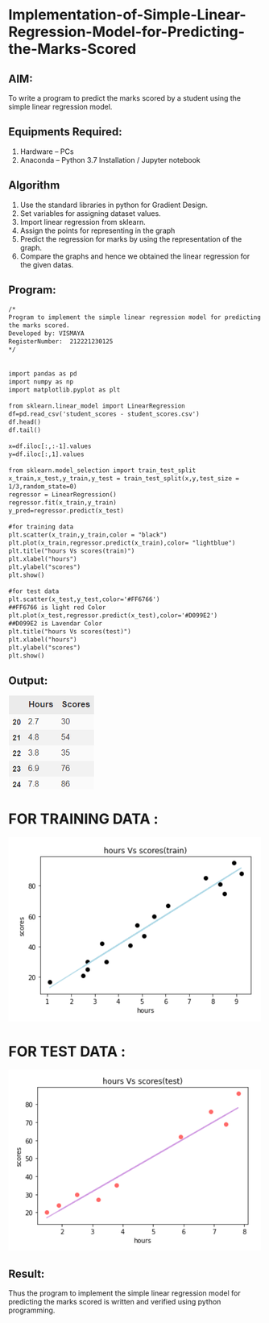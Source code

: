 # Implementation-of-Simple-Linear-Regression-Model-for-Predicting-the-Marks-Scored

## AIM:
To write a program to predict the marks scored by a student using the simple linear regression model.

## Equipments Required:
1. Hardware – PCs
2. Anaconda – Python 3.7 Installation / Jupyter notebook

## Algorithm
1. Use the standard libraries in python for Gradient Design. 
2. Set variables for assigning dataset values. 
3. Import linear regression from sklearn. 
4. Assign the points for representing in the graph 
5. Predict the regression for marks by using the representation of the graph. 
6. Compare the graphs and hence we obtained the linear regression for the given datas.

## Program:
```
/*
Program to implement the simple linear regression model for predicting the marks scored.
Developed by: VISMAYA
RegisterNumber:  212221230125
*/


import pandas as pd
import numpy as np
import matplotlib.pyplot as plt

from sklearn.linear_model import LinearRegression
df=pd.read_csv('student_scores - student_scores.csv')
df.head()
df.tail()

x=df.iloc[:,:-1].values
y=df.iloc[:,1].values

from sklearn.model_selection import train_test_split
x_train,x_test,y_train,y_test = train_test_split(x,y,test_size = 1/3,random_state=0)
regressor = LinearRegression()
regressor.fit(x_train,y_train)
y_pred=regressor.predict(x_test)

#for training data
plt.scatter(x_train,y_train,color = "black")
plt.plot(x_train,regressor.predict(x_train),color= "lightblue")
plt.title("hours Vs scores(train)")
plt.xlabel("hours")
plt.ylabel("scores")
plt.show()

#for test data
plt.scatter(x_test,y_test,color='#FF6766')
##FF6766 is light red Color
plt.plot(x_test,regressor.predict(x_test),color='#D099E2')
##D099E2 is Lavendar Color
plt.title("hours Vs scores(test)")
plt.xlabel("hours")
plt.ylabel("scores")
plt.show()
```
## Output:
![output](OP1.png)
# FOR TRAINING DATA :
![output](OP2.png)
# FOR TEST DATA :
![output](OP3.png)
## Result:
Thus the program to implement the simple linear regression model for predicting the marks scored is written and verified using python programming.

